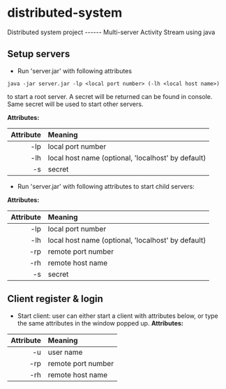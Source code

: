 # distributed-system
Distributed system project ------ Multi-server Activity Stream using java

## Setup servers
* Run 'server.jar' with following attributes 
```shell
java -jar server.jar -lp <local port number> (-lh <local host name>)
```
to start a root server. A secret will be returned can be found in console. Same secret will be used to start other servers.

**Attributes:**

Attribute | Meaning 
----:|:--------
-lp  | local port number
-lh  | local host name (optional, 'localhost' by default)
-s   | secret

* Run 'server.jar' with following attributes to start child servers:

**Attributes:**

Attribute | Meaning 
----:|:--------
-lp  | local port number
-lh  | local host name (optional, 'localhost' by default)
-rp  | remote port number
-rh  | remote host name
-s   | secret

## Client register & login

* Start client: user can either start a client with attributes below, or type the same attributes in the window popped up.
**Attributes:**

Attribute | Meaning 
----:|:--------
-u  | user name
-rp  | remote port number
-rh  | remote host name

